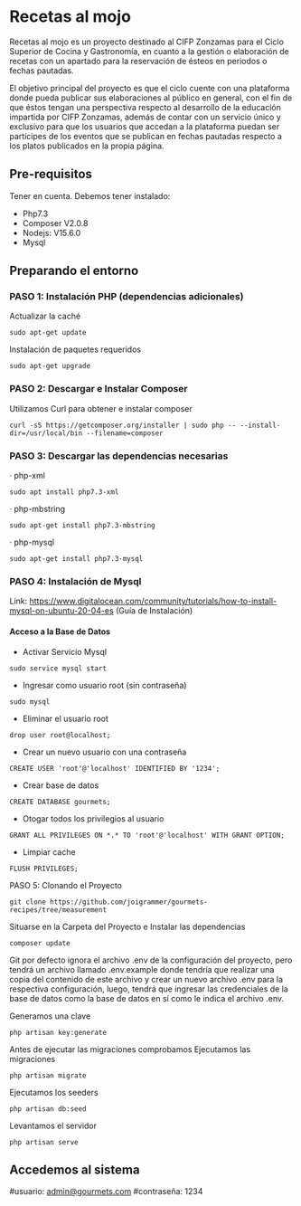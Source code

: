 # Recetas al mojo

Recetas al mojo es un proyecto destinado al CIFP Zonzamas para el Ciclo Superior de Cocina y Gastronomía, en cuanto a la gestión o elaboración
de recetas con un apartado para la reservación de ésteos en periodos o fechas pautadas.

El objetivo principal del proyecto es que el ciclo cuente con una plataforma donde pueda publicar sus elaboraciones al público en general, con el fin
de que éstos tengan una perspectiva respecto al desarrollo de la educación impartida por CIFP Zonzamas, además de contar con un servicio único y exclusivo
para que los usuarios que accedan a la plataforma puedan ser partícipes de los eventos que se publican en fechas pautadas respecto a los platos publicados en la propia página. 


## Pre-requisitos

Tener en cuenta. Debemos tener instalado:

- Php7.3
- Composer V2.0.8
- Nodejs: V15.6.0
- Mysql


## Preparando el entorno
### PASO 1: Instalación PHP (dependencias adicionales)

Actualizar la caché
```
sudo apt-get update
```
Instalación de paquetes requeridos
```
sudo apt-get upgrade
```
### PASO 2: Descargar e Instalar Composer

Utilizamos Curl para obtener e instalar composer
```
curl -sS https://getcomposer.org/installer | sudo php -- --install-dir=/usr/local/bin --filename=composer
```

### PASO 3: Descargar las dependencias necesarias

· php-xml
```
sudo apt install php7.3-xml
```

· php-mbstring
```
sudo apt-get install php7.3-mbstring
```

· php-mysql
```
sudo apt-get install php7.3-mysql
```

### PASO 4: Instalación de Mysql
Link: https://www.digitalocean.com/community/tutorials/how-to-install-mysql-on-ubuntu-20-04-es (Guía de Instalación)

#### Acceso a la Base de Datos
	
* Activar Servicio Mysql 
```
sudo service mysql start
```
* Ingresar como usuario root (sin contraseña)
```
sudo mysql
```
* Eliminar el usuario root
```
drop user root@localhost;
```
* Crear un nuevo usuario con una contraseña
```
CREATE USER 'root'@'localhost' IDENTIFIED BY '1234';
```
* Crear base de datos
```
CREATE DATABASE gourmets;
```
* Otogar todos los privilegios al usuario
```
GRANT ALL PRIVILEGES ON *.* TO 'root'@'localhost' WITH GRANT OPTION;
```
* Limpiar cache
```
FLUSH PRIVILEGES;
```

PASO 5: Clonando el Proyecto

```
git clone https://github.com/joigrammer/gourmets-recipes/tree/measurement
```

Situarse en la Carpeta del Proyecto e Instalar las dependencias
```
composer update
```

Git por defecto ignora el archivo .env de la configuración del proyecto, pero tendrá un archivo llamado .env.example
donde tendría que realizar una copia del contenido de este archivo y crear un nuevo archivo .env para la respectiva configuración, 
luego, tendrá que ingresar las credenciales de la base de datos como la base de datos en sí como le indica el archivo .env.

Generamos una clave 
```
php artisan key:generate
```

Antes de ejecutar las migraciones comprobamos 
Ejecutamos las migraciones
```
php artisan migrate
```

Ejecutamos los seeders
```
php artisan db:seed
```

Levantamos el servidor

```
php artisan serve
```

## Accedemos al sistema
#usuario: admin@gourmets.com
#contraseña: 1234
